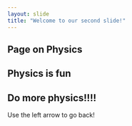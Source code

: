 ```yaml
---
layout: slide
title: "Welcome to our second slide!"
---
```

Page on Physics
---
Physics is fun
---
Do more physics!!!!
---
Use the left arrow to go back!
